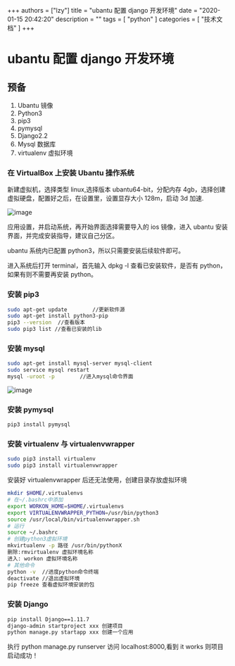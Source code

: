 
+++
authors = ["lzy"]
title = "ubantu 配置 django 开发环境"
date = "2020-01-15 20:42:20"
description = ""
tags = [
"python"
]
categories = [
"技术文档"
]
+++

# ubantu 配置 django 开发环境

## 预备

1. Ubantu 镜像
2. Python3
3. pip3
4. pymysql
5. Django2.2
6. Mysql 数据库
7. virtualenv 虚拟环境

### 在 VirtualBox 上安装 Ubantu 操作系统

新建虚拟机，选择类型 linux,选择版本 ubantu64-bit，分配内存 4gb，选择创建虚拟硬盘，配置好之后，在设置里，设置显存大小 128m，启动 3d 加速.

![image](assets/image-20251013104658-w69dhzd.webp)

应用设置，并启动系统，再开始界面选择需要导入的 ios 镜像，进入 ubantu 安装界面，并完成安装指导，建议自己分区。

ubantu 系统内已配置 python3，所以只需要安装后续软件即可。

进入系统后打开 terminal，首先输入 dpkg -l 查看已安装软件，是否有 python，如果有则不需要再安装 python。

### 安装 pip3

```bash
sudo apt-get update        //更新软件源
sudo apt-get install python3-pip  
pip3 --version  //查看版本
sudo pip3 list //查看已安装的lib
```

### 安装 mysql

```bash
sudo apt-get install mysql-server mysql-client
sudo service mysql restart
mysql -uroot -p        //进入mysql命令界面
```

![image](assets/image-20251013104705-szhphmn.webp)

### 安装 pymysql

```bash
pip3 install pymysql
```

### 安装 virtualenv 与 virtualenvwrapper

```bash
sudo pip3 install virtualenv
sudo pip3 install virtualenvwrapper
```

安装好 virtualenvwrapper 后还无法使用，创建目录存放虚拟环境

```bash
mkdir $HOME/.virtualenvs
# 在~/.bashrc中添加
export WORKON_HOME=$HOME/.virtualenvs
export VIRTUALENVWRAPPER_PYTHON=/usr/bin/python3
source /usr/local/bin/virtualenvwrapper.sh
# 运行
source ~/.bashrc
# 创建python3虚拟环境
mkvirtualenv -p 路径 /usr/bin/pythonX
删除:rmvirtualenv 虚拟环境名称
进入: workon 虚拟环境名称
# 其他命令
python -v  //进度python命令终端
deactivate //退出虚拟环境
pip freeze 查看虚拟环境安装的包
```

### 安装 Django

```bash
pip install Django==1.11.7
django-admin startproject xxx 创建项目
python manage.py startapp xxx 创建一个应用
```

执行 python manage.py runserver 访问 localhost:8000,看到 it works 则项目启动成功！

‍
